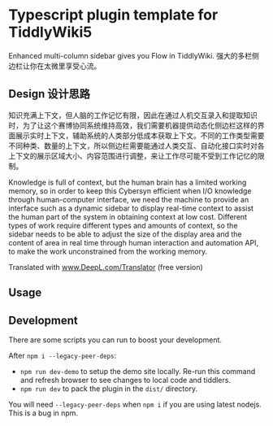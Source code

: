 # Typescript plugin template for TiddlyWiki5

Enhanced multi-column sidebar gives you Flow in TiddlyWiki. 强大的多栏侧边栏让你在太微里享受心流。

## Design 设计思路

知识充满上下文，但人脑的工作记忆有限，因此在通过人机交互录入和提取知识时，为了让这个赛博协同系统维持高效，我们需要机器提供动态化侧边栏这样的界面展示实时上下文，辅助系统的人类部分低成本获取上下文。不同的工作类型需要不同种类、数量的上下文，所以侧边栏需要能通过人类交互、自动化接口实时对各上下文的展示区域大小、内容范围进行调整，来让工作尽可能不受到工作记忆的限制。

Knowledge is full of context, but the human brain has a limited working memory, so in order to keep this Cybersyn efficient when I/O knowledge through human-computer interface, we need the machine to provide an interface such as a dynamic sidebar to display real-time context to assist the human part of the system in obtaining context at low cost. Different types of work require different types and amounts of context, so the sidebar needs to be able to adjust the size of the display area and the content of area in real time through human interaction and automation API, to make the work unconstrained from the working memory.

Translated with www.DeepL.com/Translator (free version)

## Usage

## Development

There are some scripts you can run to boost your development.

After `npm i --legacy-peer-deps`:

- `npm run dev-demo` to setup the demo site locally. Re-run this command and refresh browser to see changes to local code and tiddlers.
- `npm run dev` to pack the plugin in the `dist/` directory.

You will need `--legacy-peer-deps` when `npm i` if you are using latest nodejs. This is a bug in npm.
